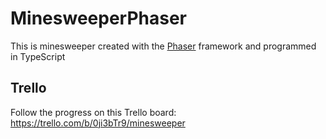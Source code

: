 # MinesweeperPhaser

This is minesweeper created with the [Phaser](https://phaser.io/) framework and programmed in TypeScript

## Trello

Follow the progress on this Trello board: https://trello.com/b/0ji3bTr9/minesweeper
